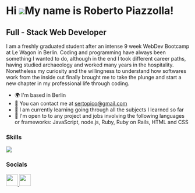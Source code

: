 Hi ![](https://user-images.githubusercontent.com/18350557/176309783-0785949b-9127-417c-8b55-ab5a4333674e.gif)My name is Roberto Piazzolla!
=====================================================================================================================================
Full - Stack Web Developer
--------------------------
I am a freshly graduated student after an intense 9 week WebDev Bootcamp at Le Wagon in Berlin. Coding and programming have always been something I wanted to do, although in the end I took different career paths, having studied archaeology and worked many years in the hospitality. Nonetheless my curiosity and the willingness to understand how softwares work from the inside out finally brought me to take the plunge and start a new chapter in my professional life through coding.

* :earth_africa:  I'm based in Berlin
* :email:  You can contact me at [sertopico@gmail.com](mailto:sertopico@gmail.com)
* :brain:  I am currently learning going through all the subjects I learned so far
* :handshake:  I'm open to to any project and jobs involving the following languages or frameworks: JavaScript, node.js, Ruby, Ruby on Rails, HTML and CSS

### Skills

<p align="left">
  <a href="https://skillicons.dev">
    <img src="https://skillicons.dev/icons?i=ruby,rails,js,html,css,wasm,postgres,heroku,figma,git" />
  </a>
</p>

### Socials
<p align="left"> <a href="https://www.github.com/malautomedonte" target="_blank" rel="noreferrer"> <picture> <source media="(prefers-color-scheme: dark)" srcset="https://raw.githubusercontent.com/danielcranney/readme-generator/main/public/icons/socials/github-dark.svg" /> <source media="(prefers-color-scheme: light)" srcset="https://raw.githubusercontent.com/danielcranney/readme-generator/main/public/icons/socials/github.svg" /> <img src="https://raw.githubusercontent.com/danielcranney/readme-generator/main/public/icons/socials/github.svg" width="32" height="32" /> </picture> </a> <a href="[https://www.linkedin.com/in/sonia-chaboud](https://www.linkedin.com/in/roberto-piazzolla-52163b301/)" target="_blank" rel="noreferrer"> <picture> <source media="(prefers-color-scheme: dark)" srcset="https://raw.githubusercontent.com/danielcranney/readme-generator/main/public/icons/socials/linkedin-dark.svg" /> <source media="(prefers-color-scheme: light)" srcset="https://raw.githubusercontent.com/danielcranney/readme-generator/main/public/icons/socials/linkedin.svg" /> <img src="https://raw.githubusercontent.com/danielcranney/readme-generator/main/public/icons/socials/linkedin.svg" width="32" height="32" /> </picture> </a></p>
